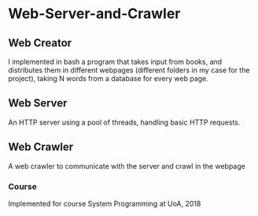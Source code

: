 # Web-Server-and-Crawler

## Web Creator
I implemented in bash a program that takes input from books, and distributes them in different webpages (different folders in my case for the project), taking N words from a database for every web page.

## Web Server
An HTTP server using a pool of threads, handling basic HTTP requests.

## Web Crawler
A web crawler to communicate with the server and crawl in the webpage

### Course
Implemented for course System Programming at UoA, 2018
